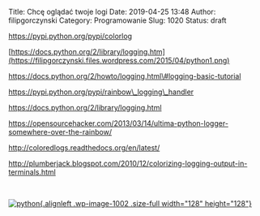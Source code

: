 Title: Chcę oglądać twoje logi
Date: 2019-04-25 13:48
Author: filipgorczynski
Category: Programowanie
Slug: 1020
Status: draft

https://pypi.python.org/pypi/colorlog

[https://docs.python.org/2/library/logging.htm](https://filipgorczynski.files.wordpress.com/2015/04/python1.png)

https://docs.python.org/2/howto/logging.html\#logging-basic-tutorial

https://pypi.python.org/pypi/rainbow\_logging\_handler

https://docs.python.org/2/library/logging.html

https://opensourcehacker.com/2013/03/14/ultima-python-logger-somewhere-over-the-rainbow/

http://coloredlogs.readthedocs.org/en/latest/

http://plumberjack.blogspot.com/2010/12/colorizing-logging-output-in-terminals.html

 

[![python](https://filipgorczynski.files.wordpress.com/2015/04/python1.png){.alignleft .wp-image-1002 .size-full width="128" height="128"}](https://filipgorczynski.files.wordpress.com/2015/04/python1.png)
